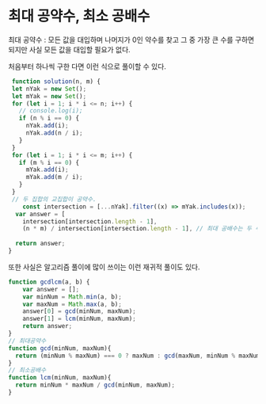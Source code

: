 # 최대 공약수, 최소 공배수

최대 공약수 : 모든 값을 대입하며 나머지가 0인 약수를 찾고 그 중 가장 큰 수를 구하면 되지만 사실 모든 값을 대입할 필요가 없다. 

처음부터 하나씩 구한 다면 이런 식으로 풀이할 수 있다. 
```javascript
 function solution(n, m) {
 let nYak = new Set();
 let mYak = new Set();
 for (let i = 1; i * i <= n; i++) {
   // console.log(i);
   if (n % i == 0) {
     nYak.add(i);
     nYak.add(n / i);
   }
 }
 for (let i = 1; i * i <= m; i++) {
   if (m % i == 0) {
     mYak.add(i);
     mYak.add(m / i);
   }
 }
 // 두 집합의 교집합이 공약수.
    const intersection = [...nYak].filter((x) => mYak.includes(x));
  var answer = [
    intersection[intersection.length - 1],
    (n * m) / intersection[intersection.length - 1], // 최대 공배수는 두 수를 곱해서 최대공약수로 나눈 것. 
  
  return answer;
}
```

   
또한 사실은 알고리즘 풀이에 많이 쓰이는 이런 재귀적 풀이도 있다. 

```javascript
function gcdlcm(a, b) {
    var answer = [];
    var minNum = Math.min(a, b);
    var maxNum = Math.max(a, b);
    answer[0] = gcd(minNum, maxNum);
    answer[1] = lcm(minNum, maxNum);
    return answer;
}
// 최대공약수
function gcd(minNum, maxNum){
  return (minNum % maxNum) === 0 ? maxNum : gcd(maxNum, minNum % maxNum);
}
// 최소공배수
function lcm(minNum, maxNum){
  return minNum * maxNum / gcd(minNum, maxNum);
}

```